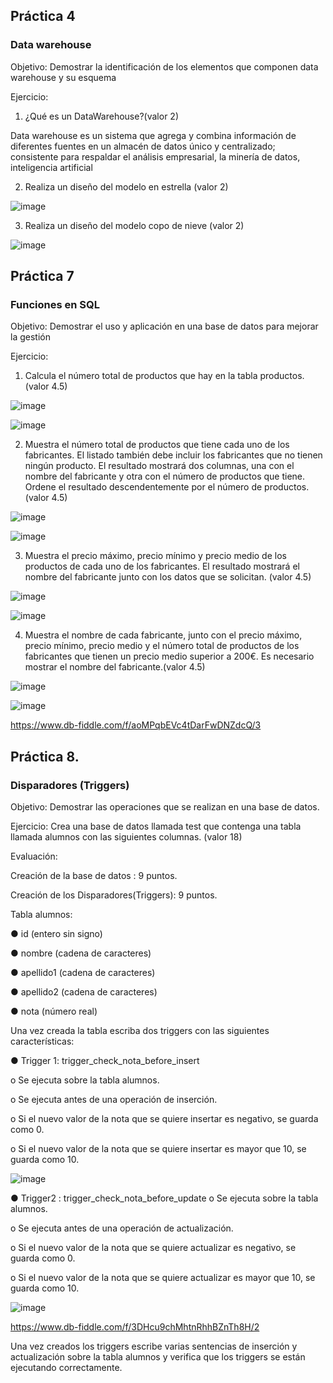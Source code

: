
## Práctica 4
### Data warehouse

Objetivo: Demostrar la identificación de los elementos que componen data warehouse y
su esquema

Ejercicio:

1. ¿Qué es un DataWarehouse?(valor 2)

Data warehouse es un sistema que agrega y combina información de diferentes fuentes en un almacén de datos único y centralizado; consistente para respaldar el análisis empresarial, la minería de datos, inteligencia artificial 

2. Realiza un diseño del modelo en estrella (valor 2)

![image](https://user-images.githubusercontent.com/87988894/171659497-c058b289-5ef6-4e7b-94ff-dcc2b6479a00.png)

3. Realiza un diseño del modelo copo de nieve (valor 2)

![image](https://user-images.githubusercontent.com/87988894/171660521-ac2dcb7b-3f82-4290-a1d0-7fa829ccdb80.png)



## Práctica 7
### Funciones en SQL
Objetivo: Demostrar el uso y aplicación en una base de datos para mejorar la gestión

Ejercicio:

1. Calcula el número total de productos que hay en la tabla productos. (valor 4.5)

![image](https://user-images.githubusercontent.com/87988894/171661124-1ce484dd-200c-4336-8dad-8dcc6bc54223.png)

![image](https://user-images.githubusercontent.com/87988894/171661233-baf42a39-8984-43d9-9905-c7da6b3744c6.png)



2. Muestra el número total de productos que tiene cada uno de los fabricantes. El listado
también debe incluir los fabricantes que no tienen ningún producto. El resultado
mostrará dos columnas, una con el nombre del fabricante y otra con el número de
productos que tiene. Ordene el resultado descendentemente por el número de
productos. (valor 4.5)

![image](https://user-images.githubusercontent.com/87988894/171667409-025f2a6b-77cf-4037-a4fd-22aa24fd0b29.png)


![image](https://user-images.githubusercontent.com/87988894/171667496-b361448b-ed39-48d8-ba3d-11ef9bc36af7.png)


3. Muestra el precio máximo, precio mínimo y precio medio de los productos de cada
uno de los fabricantes. El resultado mostrará el nombre del fabricante junto con los
datos que se solicitan. (valor 4.5)

![image](https://user-images.githubusercontent.com/87988894/171670532-3bcd90e3-6ddd-4e0d-b92c-293d7f13804b.png)

![image](https://user-images.githubusercontent.com/87988894/171670685-a2a6e01b-2352-499a-91d0-bac7caa0d786.png)


4. Muestra el nombre de cada fabricante, junto con el precio máximo, precio mínimo,
precio medio y el número total de productos de los fabricantes que tienen un precio
medio superior a 200€. Es necesario mostrar el nombre del fabricante.(valor 4.5)

![image](https://user-images.githubusercontent.com/87988894/171723763-5975a7d0-5207-4462-b289-4c10bbbbd141.png)

![image](https://user-images.githubusercontent.com/87988894/171723870-46d117c4-0cb5-4625-aec8-1c2c9f532306.png)

https://www.db-fiddle.com/f/aoMPqbEVc4tDarFwDNZdcQ/3

## Práctica 8.
### Disparadores (Triggers)

Objetivo: Demostrar las operaciones que se realizan en una base de datos.

Ejercicio: Crea una base de datos llamada test que contenga una tabla llamada
alumnos con las siguientes columnas. (valor 18)

Evaluación:

Creación de la base de datos : 9 puntos.

Creación de los Disparadores(Triggers): 9 puntos.

Tabla alumnos:

● id (entero sin signo)

● nombre (cadena de caracteres)

● apellido1 (cadena de caracteres)

● apellido2 (cadena de caracteres)

● nota (número real)

Una vez creada la tabla escriba dos triggers con las siguientes características:

● Trigger 1: trigger_check_nota_before_insert

  o Se ejecuta sobre la tabla alumnos.
  
  o Se ejecuta antes de una operación de inserción.
  
  o Si el nuevo valor de la nota que se quiere insertar es negativo, se guarda
  como 0.
  
  o Si el nuevo valor de la nota que se quiere insertar es mayor que 10, se
  guarda como 10.
  
  ![image](https://user-images.githubusercontent.com/87988894/171730976-993f9e41-4d45-4c91-8918-99e40ef1cc20.png)


● Trigger2 : trigger_check_nota_before_update
  o Se ejecuta sobre la tabla alumnos.
  
  o Se ejecuta antes de una operación de actualización.
  
  o Si el nuevo valor de la nota que se quiere actualizar es negativo, se guarda
  como 0.
  
  o Si el nuevo valor de la nota que se quiere actualizar es mayor que 10, se
  guarda como 10.
  
  ![image](https://user-images.githubusercontent.com/87988894/171731099-97ffbf2d-a1e2-4264-9f0f-623fc7e857a9.png)

  
  https://www.db-fiddle.com/f/3DHcu9chMhtnRhhBZnTh8H/2
  
Una vez creados los triggers escribe varias sentencias de inserción y actualización
sobre la tabla alumnos y verifica que los triggers se están ejecutando
correctamente.
